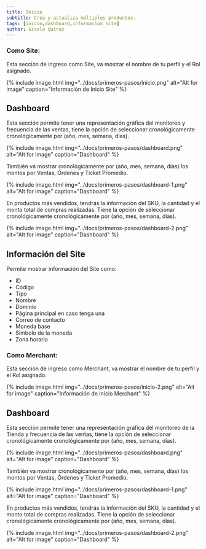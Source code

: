 ```yaml
---
title: Inicio
subtitle: Crea y actualiza múltiples productos.
tags: [inicio,dashboard,informacion_site]
author: Gisela Quiroz
---
```


### **Como Site:**

Esta sección de ingreso como Site, va mostrar el nombre de tu perfil y el Rol asignado.

{% include image.html img="../docs/primeros-pasos/inicio.png" alt="Alt for image" caption="Información de Inicio Site" %}

## Dashboard

Esta sección permite tener una representación gráfica del monitoreo y frecuencia de las ventas, tiene la opción de seleccionar cronológicamente cronológicamente por (año, mes, semana, días).

{% include image.html img="../docs/primeros-pasos/dashboard.png" alt="Alt for image" caption="Dashboard" %}

También va mostrar cronológicamente por (año, mes, semana, días) los montos por Ventas, Órdenes y Ticket Promedio.

{% include image.html img="../docs/primeros-pasos/dashboard-1.png" alt="Alt for image" caption="Dashboard" %}

En productos más vendidos, tendrás la información del SKU, la cantidad y el monto total de compras realizadas.
Tiene la opción de seleccionar cronológicamente cronológicamente por (año, mes, semana, días).

{% include image.html img="../docs/primeros-pasos/dashboard-2.png" alt="Alt for image" caption="Dashboard" %}

## Información del Site

Permite mostrar información del Site como:
- ID
- Código
- Tipo
- Nombre
- Dominio
- Página principal en caso tenga una
- Correo de contacto 
- Moneda base 
- Símbolo de la moneda
- Zona horaria


### **Como Merchant:**

Esta sección de ingreso como Merchant, va mostrar el nombre de tu perfil y el Rol asignado.

{% include image.html img="../docs/primeros-pasos/inicio-2.png" alt="Alt for image" caption="Información de Inicio Merchant" %}

## Dashboard

Esta sección permite tener una representación gráfica del monitoreo de la Tienda y frecuencia de las ventas, tiene la opción de seleccionar cronológicamente cronológicamente por (año, mes, semana, días).

{% include image.html img="../docs/primeros-pasos/dashboard.png" alt="Alt for image" caption="Dashboard" %}

También va mostrar cronológicamente por (año, mes, semana, días) los montos por Ventas, Órdenes y Ticket Promedio.

{% include image.html img="../docs/primeros-pasos/dashboard-1.png" alt="Alt for image" caption="Dashboard" %}

En productos más vendidos, tendrás la información del SKU, la cantidad y el monto total de compras realizadas.
Tiene la opción de seleccionar cronológicamente cronológicamente por (año, mes, semana, días).

{% include image.html img="../docs/primeros-pasos/dashboard-2.png" alt="Alt for image" caption="Dashboard" %}